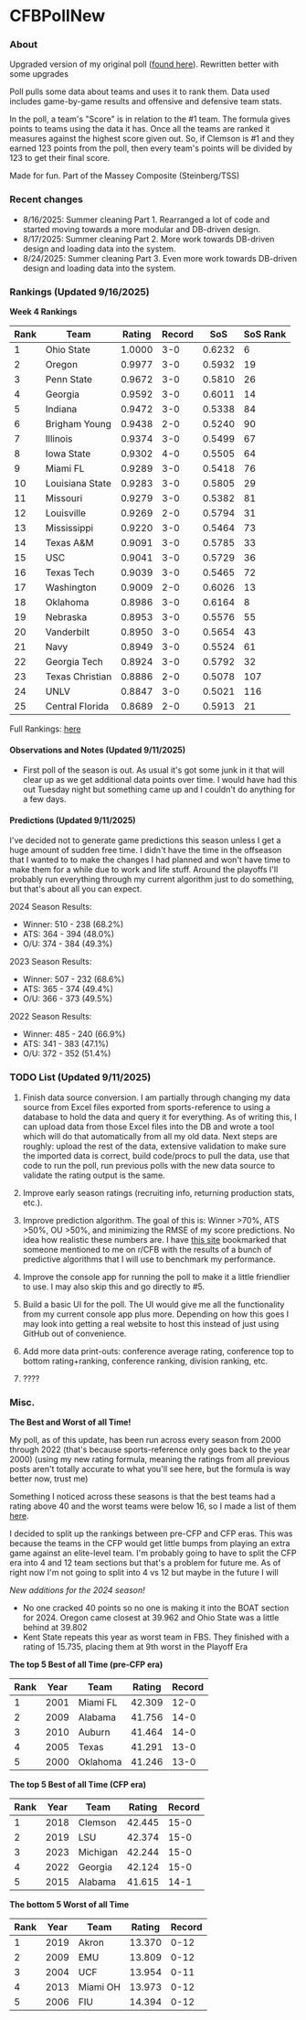 # CFBPollNew

### About

Upgraded version of my original poll ([found here](https://github.com/taylorleprechaun/CFBPoll)).  Rewritten better with some upgrades

Poll pulls some data about teams and uses it to rank them.  Data used includes game-by-game results and offensive and defensive team stats.

In the poll, a team's "Score" is in relation to the #1 team.  The formula gives points to teams using the data it has.  Once all the teams are ranked it measures against the highest score given out.  So, if Clemson is #1 and they earned 123 points from the poll, then every team's points will be divided by 123 to get their final score.

Made for fun.  Part of the Massey Composite (Steinberg/TSS)

### Recent changes

* 8/16/2025: Summer cleaning Part 1. Rearranged a lot of code and started moving towards a more modular and DB-driven design.
* 8/17/2025: Summer cleaning Part 2. More work towards DB-driven design and loading data into the system.
* 8/24/2025: Summer cleaning Part 3. Even more work towards DB-driven design and loading data into the system.

### Rankings (Updated 9/16/2025)

**Week 4 Rankings**

Rank | Team | Rating | Record | SoS | SoS Rank
---|---|---|---|---|---
1 | Ohio State | 1.0000 | 3-0 | 0.6232 | 6
2 | Oregon | 0.9977 | 3-0 | 0.5932 | 19
3 | Penn State | 0.9672 | 3-0 | 0.5810 | 26
4 | Georgia | 0.9592 | 3-0 | 0.6011 | 14
5 | Indiana | 0.9472 | 3-0 | 0.5338 | 84
6 | Brigham Young | 0.9438 | 2-0 | 0.5240 | 90
7 | Illinois | 0.9374 | 3-0 | 0.5499 | 67
8 | Iowa State | 0.9302 | 4-0 | 0.5505 | 64
9 | Miami FL | 0.9289 | 3-0 | 0.5418 | 76
10 | Louisiana State | 0.9283 | 3-0 | 0.5805 | 29
11 | Missouri | 0.9279 | 3-0 | 0.5382 | 81
12 | Louisville | 0.9269 | 2-0 | 0.5794 | 31
13 | Mississippi | 0.9220 | 3-0 | 0.5464 | 73
14 | Texas A&M | 0.9091 | 3-0 | 0.5785 | 33
15 | USC | 0.9041 | 3-0 | 0.5729 | 36
16 | Texas Tech | 0.9039 | 3-0 | 0.5465 | 72
17 | Washington | 0.9009 | 2-0 | 0.6026 | 13
18 | Oklahoma | 0.8986 | 3-0 | 0.6164 | 8
19 | Nebraska | 0.8953 | 3-0 | 0.5576 | 55
20 | Vanderbilt | 0.8950 | 3-0 | 0.5654 | 43
21 | Navy | 0.8949 | 3-0 | 0.5524 | 61
22 | Georgia Tech | 0.8924 | 3-0 | 0.5792 | 32
23 | Texas Christian | 0.8886 | 2-0 | 0.5078 | 107
24 | UNLV | 0.8847 | 3-0 | 0.5021 | 116
25 | Central Florida | 0.8689 | 2-0 | 0.5913 | 21

Full Rankings: [here](https://github.com/taylorleprechaun/CFBPollNew/blob/main/CFBPoll/PreviousPolls/2025/2025-Week%2004.md)

#### Observations and Notes (Updated 9/11/2025)

* First poll of the season is out. As usual it's got some junk in it that will clear up as we get additional data points over time. I would have had this out Tuesday night but something came up and I couldn't do anything for a few days.

#### Predictions (Updated 9/11/2025)

I've decided not to generate game predictions this season unless I get a huge amount of sudden free time. I didn't have the time in the offseason that I wanted to to make the changes I had planned and won't have time to make them for a while due to work and life stuff. Around the playoffs I'll probably run everything through my current algorithm just to do something, but that's about all you can expect.

2024 Season Results:
* Winner: 510 - 238 (68.2%)
* ATS: 364 - 394 (48.0%)
* O/U: 374 - 384 (49.3%)

2023 Season Results:
* Winner: 507 - 232 (68.6%)
* ATS: 365 - 374 (49.4%)
* O/U: 366 - 373 (49.5%)

2022 Season Results:
* Winner: 485 - 240 (66.9%)
* ATS: 341 - 383 (47.1%)
* O/U: 372 - 352 (51.4%)

### TODO List (Updated 9/11/2025)

1. Finish data source conversion. I am partially through changing my data source from Excel files exported from sports-reference to using a database to hold the data and query it for everything. As of writing this, I can upload data from those Excel files into the DB and wrote a tool which will do that automatically from all my old data. Next steps are roughly: upload the rest of the data, extensive validation to make sure the imported data is correct, build code/procs to pull the data, use that code to run the poll, run previous polls with the new data source to validate the rating output is the same.

2. Improve early season ratings (recruiting info, returning production stats, etc.).

3. Improve prediction algorithm. The goal of this is: Winner >70%, ATS >50%, OU >50%, and minimizing the RMSE of my score predictions. No idea how realistic these numbers are. I have [this site](https://www.thepredictiontracker.com/ncaaresults.php) bookmarked that someone mentioned to me on r/CFB with the results of a bunch of predictive algorithms that I will use to benchmark my performance.

4. Improve the console app for running the poll to make it a little friendlier to use. I may also skip this and go directly to #5.

5. Build a basic UI for the poll. The UI would give me all the functionality from my current console app plus more. Depending on how this goes I may look into getting a real website to host this instead of just using GitHub out of convenience.

6. Add more data print-outs: conference average rating, conference top to bottom rating+ranking, conference ranking, division ranking, etc.

7. ????

### Misc.

**The Best and Worst of all Time!**

My poll, as of this update, has been run across every season from 2000 through 2022 (that's because sports-reference only goes back to the year 2000) (using my new rating formula, meaning the ratings from all previous posts aren't totally accurate to what you'll see here, but the formula is way better now, trust me)

Something I noticed across these seasons is that the best teams had a rating above 40 and the worst teams were below 16, so I made a list of them [here]( https://github.com/taylorleprechaun/CFBPollNew/blob/main/CFBPoll/Resources/BOAT%20and%20WOAT.xlsx).

I decided to split up the rankings between pre-CFP and CFP eras.  This was because the teams in the CFP would get little bumps from playing an extra game against an elite-level team.
I'm probably going to have to split the CFP era into 4 and 12 team sections but that's a problem for future me. As of right now I'm not going to split into 4 vs 12 but maybe in the future I will

*New additions for the 2024 season!*

* No one cracked 40 points so no one is making it into the BOAT section for 2024. Oregon came closest at 39.962 and Ohio State was a little behind at 39.802
* Kent State repeats this year as worst team in FBS. They finished with a rating of 15.735, placing them at 9th worst in the Playoff Era

**The top 5 Best of all Time (pre-CFP era)**

Rank | Year | Team | Rating | Record
---|---|---|---|---
1 | 2001 | Miami FL | 42.309 | 12-0
2 | 2009 | Alabama | 41.756 | 14-0
3 | 2010 | Auburn | 41.464 | 14-0
4 | 2005 | Texas | 41.291 | 13-0
5 | 2000 | Oklahoma | 41.246 | 13-0

**The top 5 Best of all Time (CFP era)**

Rank | Year | Team | Rating | Record
---|---|---|---|---
1 | 2018 | Clemson | 42.445 | 15-0
2 | 2019 | LSU | 42.374 | 15-0
3 | 2023 | Michigan | 42.244 | 15-0
4 | 2022 | Georgia | 42.124 | 15-0
5 | 2015 | Alabama | 41.615 | 14-1

**The bottom 5 Worst of all Time**

Rank | Year | Team | Rating | Record
---|---|---|---|---
1 | 2019 | Akron | 13.370 | 0-12
2 | 2009 | EMU | 13.809 | 0-12
3 | 2004 | UCF | 13.954 | 0-11
4 | 2013 | Miami OH | 13.973 | 0-12
5 | 2006 | FIU | 14.394 | 0-12
